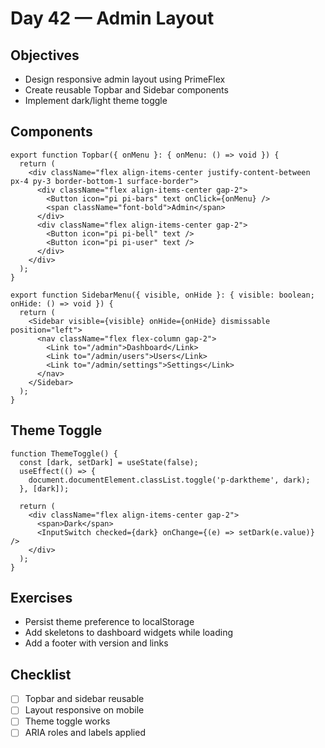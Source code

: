 # Day 42 — Admin Layout

## Objectives
- Design responsive admin layout using PrimeFlex
- Create reusable Topbar and Sidebar components
- Implement dark/light theme toggle

## Components
```tsx
export function Topbar({ onMenu }: { onMenu: () => void }) {
  return (
    <div className="flex align-items-center justify-content-between px-4 py-3 border-bottom-1 surface-border">
      <div className="flex align-items-center gap-2">
        <Button icon="pi pi-bars" text onClick={onMenu} />
        <span className="font-bold">Admin</span>
      </div>
      <div className="flex align-items-center gap-2">
        <Button icon="pi pi-bell" text />
        <Button icon="pi pi-user" text />
      </div>
    </div>
  );
}

export function SidebarMenu({ visible, onHide }: { visible: boolean; onHide: () => void }) {
  return (
    <Sidebar visible={visible} onHide={onHide} dismissable position="left">
      <nav className="flex flex-column gap-2">
        <Link to="/admin">Dashboard</Link>
        <Link to="/admin/users">Users</Link>
        <Link to="/admin/settings">Settings</Link>
      </nav>
    </Sidebar>
  );
}
```

## Theme Toggle
```tsx
function ThemeToggle() {
  const [dark, setDark] = useState(false);
  useEffect(() => {
    document.documentElement.classList.toggle('p-darktheme', dark);
  }, [dark]);

  return (
    <div className="flex align-items-center gap-2">
      <span>Dark</span>
      <InputSwitch checked={dark} onChange={(e) => setDark(e.value)} />
    </div>
  );
}
```

## Exercises
- Persist theme preference to localStorage
- Add skeletons to dashboard widgets while loading
- Add a footer with version and links

## Checklist
- [ ] Topbar and sidebar reusable
- [ ] Layout responsive on mobile
- [ ] Theme toggle works
- [ ] ARIA roles and labels applied